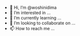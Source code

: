 - 👋 Hi, I’m @woshinidima
- 👀 I’m interested in ...
- 🌱 I’m currently learning ...
- 💞️ I’m looking to collaborate on ...
- 📫 How to reach me ...

<!---
woshinidima/woshinidima is a ✨ special ✨ repository because its `README.md` (this file) appears on your GitHub profile.
You can click the Preview link to take a look at your changes.
--->
